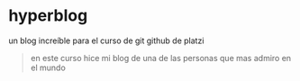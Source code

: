 # hyperblog
un blog increíble para el curso de git github de platzi
> en este curso hice mi blog de una de las personas que mas admiro en el mundo 